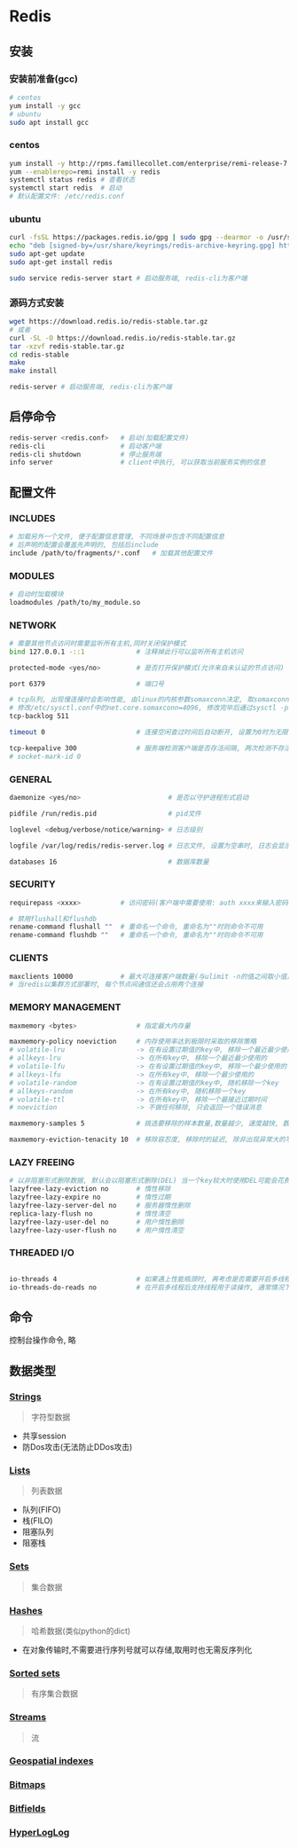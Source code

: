 # Redis

## 安装
### 安装前准备(gcc)
```bash
# centos
yum install -y gcc
# ubuntu
sudo apt install gcc
```
### centos
```bash
yum install -y http://rpms.famillecollet.com/enterprise/remi-release-7.rpm
yum --enablerepo=remi install -y redis
systemctl status redis # 查看状态
systemctl start redis  # 启动
# 默认配置文件: /etc/redis.conf
```
### ubuntu
```bash
curl -fsSL https://packages.redis.io/gpg | sudo gpg --dearmor -o /usr/share/keyrings/redis-archive-keyring.gpg
echo "deb [signed-by=/usr/share/keyrings/redis-archive-keyring.gpg] https://packages.redis.io/deb $(lsb_release -cs) main" | sudo tee /etc/apt/sources.list.d/redis.list
sudo apt-get update
sudo apt-get install redis

sudo service redis-server start # 启动服务端, redis-cli为客户端
```
### 源码方式安装
```bash
wget https://download.redis.io/redis-stable.tar.gz
# 或者
curl -SL -O https://download.redis.io/redis-stable.tar.gz
tar -xzvf redis-stable.tar.gz
cd redis-stable
make
make install

redis-server # 启动服务端, redis-cli为客户端
```
## 启停命令
```bash
redis-server <redis.conf>   # 启动(加载配置文件)
redis-cli                   # 启动客户端
redis-cli shutdown          # 停止服务端
info server                 # client中执行, 可以获取当前服务实例的信息
```
## 配置文件
### INCLUDES
```bash
# 加载另外一个文件, 便于配置信息管理, 不同场景中包含不同配置信息
# 后声明的配置会覆盖先声明的, 包括后include
include /path/to/fragments/*.conf   # 加载其他配置文件
```
### MODULES
```bash
# 启动时加载模块
loadmodules /path/to/my_module.so
```
### NETWORK
```bash
# 需要其他节点访问时需要监听所有主机,同时关闭保护模式
bind 127.0.0.1 -::1             # 注释掉此行可以监听所有主机访问

protected-mode <yes/no>         # 是否打开保护模式(允许来自未认证的节点访问)

port 6379                       # 端口号

# tcp队列, 出现慢连接时会影响性能, 由linux的内核参数somaxconn决定, 取somaxconn和redis中配置值中最小值, 生产中特别为高并发场景中, 该值最好稍大一些(cat /proc/sys/net/core/somaxconn)
# 修改/etc/sysctl.conf中的net.core.somaxconn=4096, 修改完毕后通过sysctl -p来重载配置
tcp-backlog 511                 

timeout 0                       # 连接空闲查过时间后自动断开, 设置为0时为无限制

tcp-keepalive 300               # 服务端检测客户端是否存活间隔, 两次检测不存活时关闭连接
# socket-mark-id 0
```
### GENERAL
```bash
daemonize <yes/no>                      # 是否以守护进程形式启动

pidfile /run/redis.pid                  # pid文件

loglevel <debug/verbose/notice/warning> # 日志级别

logfile /var/log/redis/redis-server.log # 日志文件, 设置为空串时, 日志会显示到控制台(需要关闭守护进程方式启动)

databases 16                            # 数据库数量
```
### SECURITY
```bash
requirepass <xxxx>          # 访问密码(客户端中需要使用: auth xxxx来输入密码)

# 禁用flushall和flushdb
rename-command flushall ""  # 重命名一个命令, 重命名为""时则命令不可用
rename-command flushdb ""   # 重命名一个命令, 重命名为""时则命令不可用
```
### CLIENTS
```bash
maxclients 10000            # 最大可连接客户端数量(与ulimit -n的值之间取小值)
# 当redis以集群方式部署时, 每个节点间通信还会占用两个连接
```
### MEMORY MANAGEMENT
```bash
maxmemory <bytes>               # 指定最大内存量

maxmemory-policy noeviction     # 内存使用率达到极限时采取的移除策略
# volatile-lru                  -> 在有设置过期值的key中, 移除一个最近最少使用的
# allkeys-lru                   -> 在所有key中, 移除一个最近最少使用的
# volatile-lfu                  -> 在有设置过期值的key中, 移除一个最少使用的
# allkeys-lfu                   -> 在所有key中, 移除一个最少使用的
# volatile-random               -> 在有设置过期值的key中, 随机移除一个key
# allkeys-random                -> 在所有key中, 随机移除一个key
# volatile-ttl                  -> 在所有key中, 移除一个最接近过期时间
# noeviction                    -> 不做任何移除, 只会返回一个错误消息

maxmemory-samples 5             # 挑选要移除的样本数量,数量越少, 速度越快, 数量越大, 精度越高

maxmemory-eviction-tenacity 10  # 移除容忍度, 移除时的延迟, 除非出现异常大的写操作, 一般采用默认值即可
```
### LAZY FREEING
```bash
# 以非阻塞形式删除数据, 默认会以阻塞形式删除(DEL) 当一个key较大时使用DEL可能会花费较多时间, 可以改变配置使用非阻塞的方式删除(UNLINK)
lazyfree-lazy-eviction no       # 惰性移除
lazyfree-lazy-expire no         # 惰性过期
lazyfree-lazy-server-del no     # 服务器惰性删除
replica-lazy-flush no           # 惰性清空
lazyfree-lazy-user-del no       # 用户惰性删除
lazyfree-lazy-user-flush no     # 用户惰性清空
```
### THREADED I/O
```bash

io-threads 4                    # 如果遇上性能瓶颈时, 再考虑是否需要开启多线程, 开启后线程皆用于写操作,为系统预留1-2个核心即可, 线程数设置超过8基本不会再有性能提升, 通过命令(lscpu)查看核心数
io-threads-do-reads no          # 在开启多线程后支持线程用于读操作, 通常情况下, 多线程读操作对性能没有帮助
```
## 命令
控制台操作命令, 略

## 数据类型
### [Strings](https://redis.io/docs/data-types/#strings)
> 字符型数据
* 共享session
* 防Dos攻击(无法防止DDos攻击)
### [Lists](https://redis.io/docs/data-types/#Lists)
> 列表数据
* 队列(FIFO)
* 栈(FILO)
* 阻塞队列
* 阻塞栈
### [Sets](https://redis.io/docs/data-types/#sets)
> 集合数据
### [Hashes](https://redis.io/docs/data-types/#hashes)
> 哈希数据(类似python的dict)
* 在对象传输时,不需要进行序列号就可以存储,取用时也无需反序列化
### [Sorted sets](https://redis.io/docs/data-types/#sorted-sets)
> 有序集合数据
### [Streams](https://redis.io/docs/data-types/#streams)
> 流
### [Geospatial indexes](https://redis.io/docs/data-types/#geospatial-indexes)
### [Bitmaps](https://redis.io/docs/data-types/#Bitmaps)
### [Bitfields](https://redis.io/docs/data-types/#Bitfields)
### [HyperLogLog](https://redis.io/docs/data-types/#HyperLogLog)